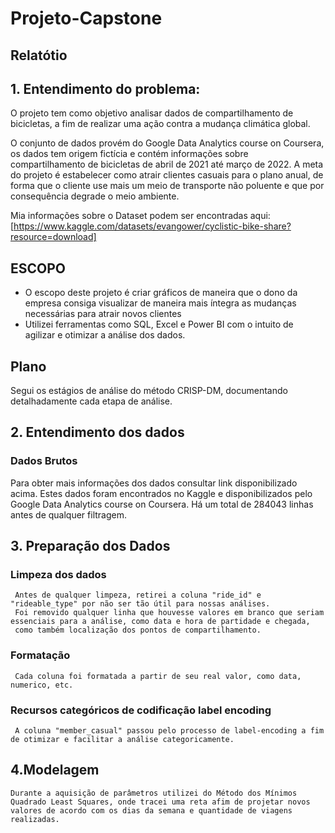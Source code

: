 # Projeto-Capstone
## Relatótio 

## 1. Entendimento do problema:
O projeto tem como objetivo analisar dados de compartilhamento de bicicletas, a fim de realizar uma ação contra a mudança climática global.

O conjunto de dados provém do Google Data Analytics course on Coursera, os dados tem origem fictícia e contém informações sobre compartilhamento de bicicletas de abril de 2021 até março de 2022. A meta do projeto é estabelecer como atrair clientes casuais para o plano anual, de forma que o cliente use mais um meio de transporte não poluente e que por consequência degrade o meio ambiente.

Mia informações sobre o Dataset podem ser encontradas aqui: [https://www.kaggle.com/datasets/evangower/cyclistic-bike-share?resource=download]

## ESCOPO

* O escopo deste projeto é criar gráficos de maneira que o dono da empresa consiga visualizar de maneira mais íntegra as mudanças necessárias para atrair novos clientes
* Utilizei ferramentas como SQL, Excel e Power BI com o intuito de agilizar e otimizar a análise dos dados.

## Plano

Segui os estágios de análise do método CRISP-DM, documentando detalhadamente cada etapa de análise.

## 2.  Entendimento dos dados
 ### Dados Brutos

 Para obter mais informações dos dados consultar link disponibilizado acima.
 Estes dados foram encontrados no Kaggle e disponibilizados pelo Google Data Analytics course on Coursera.
 Há um total de 284043 linhas antes de qualquer filtragem.
 
## 3. Preparação dos Dados
 ### Limpeza dos dados
     Antes de qualquer limpeza, retirei a coluna "ride_id" e "rideable_type" por não ser tão útil para nossas análises.
     Foi removido qualquer linha que houvesse valores em branco que seriam essenciais para a análise, como data e hora de partidade e chegada,
     como também localização dos pontos de compartilhamento.
 ### Formatação
     Cada coluna foi formatada a partir de seu real valor, como data, numerico, etc.
     
 ### Recursos categóricos de codificação label encoding
     A coluna "member_casual" passou pelo processo de label-encoding a fim de otimizar e facilitar a análise categoricamente.
     
## 4.Modelagem
    Durante a aquisição de parâmetros utilizei do Método dos Mínimos Quadrado Least Squares, onde tracei uma reta afim de projetar novos valores de acordo com os dias da semana e quantidade de viagens realizadas.

     
